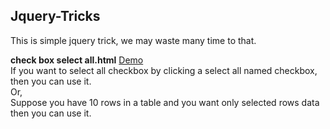 ## Jquery-Tricks
This is simple jquery trick, we may waste many time to that.

<b>check box select all.html</b> <a href="https://ohtuser.github.io/demo1.html" rel="follow">Demo</a><br>
If you want to select all checkbox by clicking a select all named checkbox, then you can use it. <br>
Or, <br>
Suppose you have 10 rows in a table and you want only selected rows data then you can use it.

